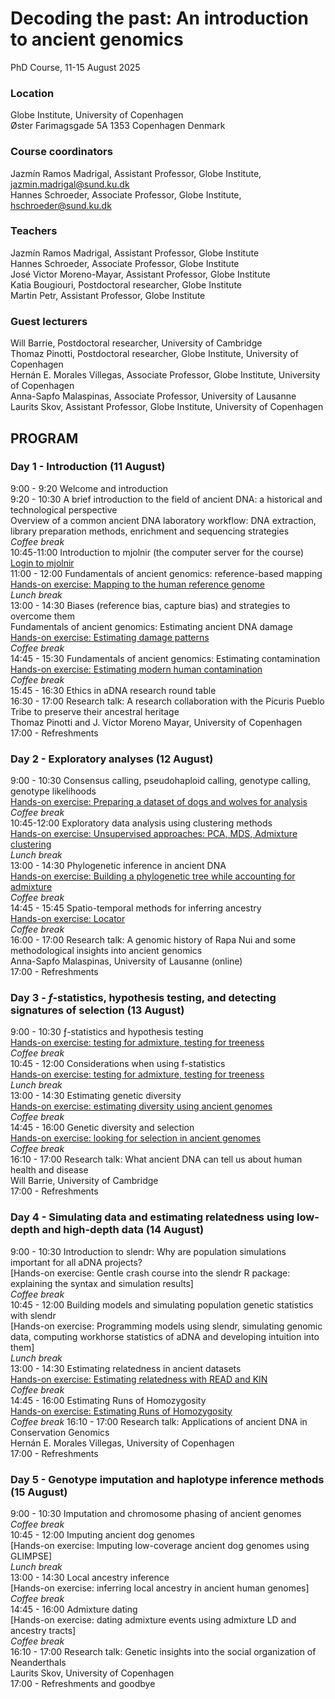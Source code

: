 # Decoding the past: An introduction to ancient genomics

PhD Course, 11-15 August 2025

### Location
Globe Institute, University of Copenhagen <br>
Øster Farimagsgade 5A 1353 Copenhagen Denmark <br>

### Course coordinators
Jazmín Ramos Madrigal, Assistant Professor, Globe Institute, jazmin.madrigal@sund.ku.dk <br>
Hannes Schroeder, Associate Professor, Globe Institute, hschroeder@sund.ku.dk <br>

### Teachers
Jazmín Ramos Madrigal, Assistant Professor, Globe Institute <br>
Hannes Schroeder, Associate Professor, Globe Institute <br>
José Victor Moreno-Mayar, Assistant Professor, Globe Institute <br>
Katia Bougiouri, Postdoctoral researcher, Globe Institute <br>
Martin Petr, Assistant Professor, Globe Institute <br>

### Guest lecturers
Will Barrie, Postdoctoral researcher, University of Cambridge <br>
Thomaz Pinotti, Postdoctoral researcher, Globe Institute, University of Copenhagen <br>
Hernán E. Morales Villegas, Associate Professor, Globe Institute, University of Copenhagen <br>
Anna-Sapfo Malaspinas, Associate Professor, University of Lausanne <br>
Laurits Skov, Assistant Professor, Globe Institute, University of Copenhagen <br>

## PROGRAM

### Day 1 - Introduction (11 August)
9:00 - 9:20     Welcome and introduction  <br>
9:20 - 10:30    A brief introduction to the field of ancient DNA: a historical and technological perspective  <br>
                Overview of a common ancient DNA laboratory workflow: DNA extraction, library preparation methods, enrichment and sequencing strategies  <br>
                *Coffee break*  <br>
10:45-11:00     Introduction to mjolnir (the computer server for the course)  <br>
                [Login to mjolnir](Exercises/Login2Mjolnir.md)  <br>
11:00 - 12:00   Fundamentals of ancient genomics: reference-based mapping  <br>
                [Hands-on exercise: Mapping to the human reference genome](Exercises/Mapping.md)  <br>
            	*Lunch break*  <br>
13:00 - 14:30   Biases (reference bias, capture bias) and strategies to overcome them <br>
                Fundamentals of ancient genomics: Estimating ancient DNA damage  <br>
                [Hands-on exercise: Estimating damage patterns](Exercises/Mapping.md)  <br>
                *Coffee break*  <br>
14:45 - 15:30   Fundamentals of ancient genomics: Estimating contamination  <br>
                [Hands-on exercise: Estimating modern human contamination](Exercises/Contamination.md)   <br>
                *Coffee break*  <br>
15:45 - 16:30   Ethics in aDNA research round table  <br>
16:30 - 17:00   Research talk: A research collaboration with the Picuris Pueblo Tribe to preserve their ancestral heritage  <br>
                Thomaz Pinotti and J. Víctor Moreno Mayar, University of Copenhagen  <br>
17:00 - 	    Refreshments  <br>

### Day 2 - Exploratory analyses (12 August)
9:00 - 10:30   Consensus calling, pseudohaploid calling, genotype calling, genotype likelihoods  <br>
               [Hands-on exercise: Preparing a dataset of dogs and wolves for analysis](Exercises/ExploratoryAnalyses.md)  <br>
               *Coffee break*  <br>
10:45-12:00    Exploratory data analysis using clustering methods <br>
              [Hands-on exercise: Unsupervised approaches: PCA, MDS, Admixture clustering](Exercises/ExploratoryAnalyses.md) <br>
	          *Lunch break* <br>
13:00 - 14:30  Phylogenetic inference in ancient DNA  <br>
              [Hands-on exercise: Building a phylogenetic tree while accounting for admixture](Exercises/Treemix.md) <br>
              *Coffee break* <br>
14:45 - 15:45  Spatio-temporal methods for inferring ancestry <br>
              [Hands-on exercise: Locator](Exercises/Locator.md) <br>
              *Coffee break* <br>
16:00 - 17:00  Research talk: A genomic history of Rapa Nui and some methodological insights into ancient genomics <br>
              Anna-Sapfo Malaspinas, University of Lausanne (online) <br>
17:00 -       Refreshments <br>

### Day 3 - $f$-statistics, hypothesis testing, and detecting signatures of selection (13 August)
9:00 - 10:30   ƒ-statistics and hypothesis testing  <br>
              [Hands-on exercise: testing for admixture, testing for treeness](Exercises/F-statistics.md) <br>
              *Coffee break* <br>
10:45 - 12:00  Considerations when using f-statistics  <br>
              [Hands-on exercise: testing for admixture, testing for treeness](Exercises/F-statistics.md) <br>
             	*Lunch break* <br>
13:00 - 14:30  Estimating genetic diversity <br>
              [Hands-on exercise: estimating diversity using ancient genomes](Exercises/Diversity.md) <br>
              *Coffee break* <br>
14:45 - 16:00  Genetic diversity and selection <br>
              [Hands-on exercise: looking for selection in ancient genomes](Exercises/Selection.md) <br>
              *Coffee break* <br>
16:10 - 17:00  Research talk: What ancient DNA can tell us about human health and disease <br>
              Will Barrie, University of Cambridge <br>
17:00 - 	    Refreshments <br>

### Day 4 - Simulating data and estimating relatedness using low-depth and high-depth data (14 August) <br>
9:00 - 10:30  Introduction to slendr: Why are population simulations important for all aDNA projects? <br>
              [Hands-on exercise: Gentle crash course into the slendr R package: explaining the syntax and simulation results] <br>
              *Coffee break* <br>
10:45 - 12:00  Building models and simulating population genetic statistics with slendr <br>
              [Hands-on exercise: Programming models using slendr, simulating genomic data, computing workhorse statistics of aDNA and developing intuition into them] <br>
              *Lunch break* <br>
13:00 - 14:30  Estimating relatedness in ancient datasets <br>
              [Hands-on exercise: Estimating relatedness with READ and KIN](Exercises/Relatedness.md) <br>
              *Coffee break* <br>
14:45 - 16:00  Estimating Runs of Homozygosity <br>
              [Hands-on exercise: Estimating Runs of Homozygosity](Exercises/RoH.md) <br>
              *Coffee break*
16:10 - 17:00 Research talk: Applications of ancient DNA in Conservation Genomics <br>
              Hernán E. Morales Villegas, University of Copenhagen <br>
17:00 -       Refreshments <br>

### Day 5 - Genotype imputation and haplotype inference methods (15 August)
9:00 - 10:30  Imputation and chromosome phasing of ancient genomes <br>
              *Coffee break* <br>
10:45 - 12:00  Imputing ancient dog genomes <br>
              [Hands-on exercise: Imputing low-coverage ancient dog genomes using GLIMPSE] <br>
              *Lunch break* <br>
13:00 - 14:30  Local ancestry inference  <br>
              [Hands-on exercise: inferring local ancestry in ancient human genomes]  <br>
              *Coffee break* <br>
14:45 - 16:00  Admixture dating <br>
              [Hands-on exercise: dating admixture events using admixture LD and ancestry tracts] <br>
              *Coffee break* <br>
16:10 - 17:00  Research talk: Genetic insights into the social organization of Neanderthals <br>
              Laurits Skov, University of Copenhagen <br>
17:00 -        Refreshments and goodbye <br>

